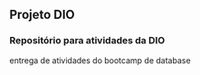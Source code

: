 ## Projeto DIO
### Repositório para atividades da DIO


entrega de atividades do bootcamp de database
